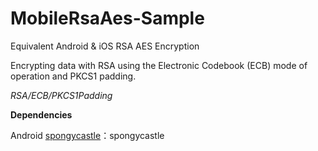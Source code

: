 # MobileRsaAes-Sample

Equivalent Android & iOS RSA AES Encryption

Encrypting data with RSA using the Electronic Codebook (ECB) mode of operation and PKCS1 padding.

*RSA/ECB/PKCS1Padding*

 **Dependencies**

Android
[spongycastle](https://github.com/rtyley/spongycastle)：spongycastle

